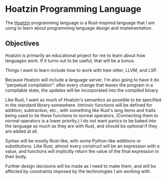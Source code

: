 Hoatzin Programming Language
============================

The [Hoatzin] programming language is a Rust-inspired language that I am using to learn about programming
language design and implementation.

Objectives
----------

Hoatzin is primarily an educational project for me to learn about how languages work. If it turns out to
be useful, that will be a bonus.

Things I want to learn include how to work with tree-sitter, LLVM, and LSP. 

Because Hoatzin will include a language server, I'm also going to have it do "perpetual compilation":
after every change that leaves the program in a compilable state, the updates will be incorporated into
the compiled binary.

Like Rust, I want as much of Hoatzin's semantics as possible to be specified in the standard library
somewhere. Intrinsic functions will be defined for addition, subtraction, etc., with something like Rust's
lang items and traits being used to tie these functions to normal operators. (Connecting them to normal
operators is a lower priority.) I do not want panics to be baked into the language as much as they are
with Rust, and should be optional if they are added at all.

Syntax will be mostly Rust-like, with some Python-like additions or substitutions. Like Rust, almost every
construct will be an expression with a value, and functions will implicitly return the value of the final
expression in their body.

Further design decisions will be made as I need to make them, and will be affected by constraints imposed
by the technologies I am working with.



[Hoatzin]: (https://en.wikipedia.org/wiki/Hoatzin)
